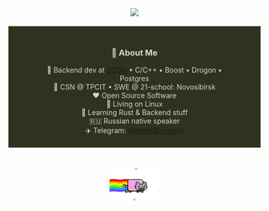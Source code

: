 <div align="center">
    <img src="https://readme-typing-svg.demolab.com?font=Inconsolata&weight=5000&size=42&duration=3500&pause=300&color=A7A459&center=true&vCenter=true&multiline=true&repeat=false&random=false&width=1200&height=160&lines=Forging+silence+into+code,;Wielding+Rust+and+C%2B%2B+in+the+shadows,;Crafting+sparks+from+the+void.+%E2%9C%A8" width="70%" />
    <br><br>
    <div style="background-color:#30321f; padding: 20px 0;">
        <div align="center" style="max-width: 70%; margin: auto; color:#d4d4d4;">
            <h3>📖 About Me</h3>
            💼 Backend dev at <a href="https://oson.com" target="_blank">OSON</a> • C/C++ • Boost • Drogon • Postgres<br>
            📍 CSN @ TPCIT • SWE @ 21-school: Novosibirsk<br>
            ❤️ Open Source Software<br>🐧 Living on Linux<br>🌱 Learning Rust & Backend stuff<br>
            🇷🇺 Russian native speaker<br>✈️ Telegram: <a href="https://t.me/robot3human0">@robot3human0</a>
        </div>
    </div>
    <br><br>
    <img src="https://github.com/robot3human0/robot3human0/blob/main/resources/nyan-cat-poptart-cat.gif" height="80" />
    <br><br><br>
</div>
